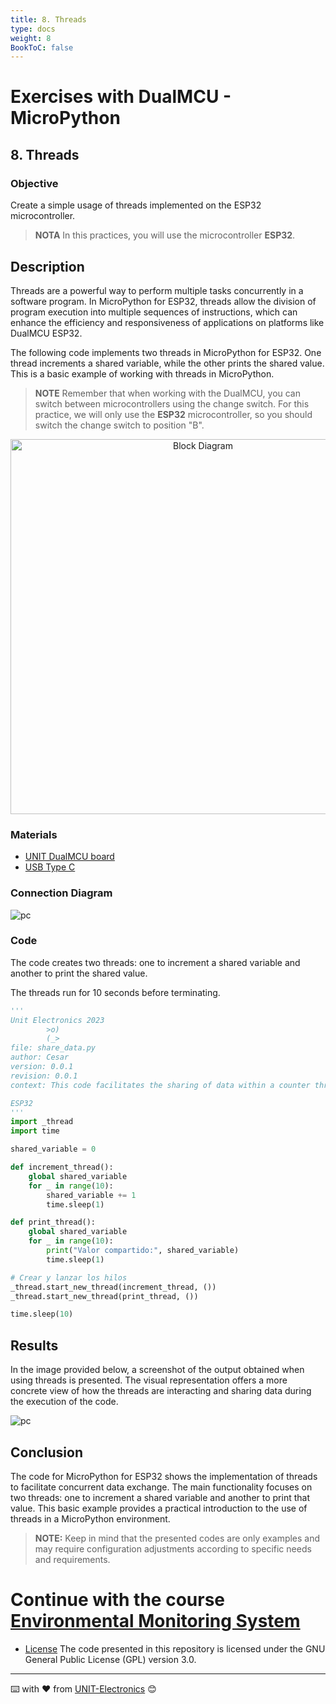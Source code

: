 ```yaml
---
title: 8. Threads
type: docs
weight: 8
BookToC: false
---
```


# Exercises with DualMCU - MicroPython

## 8.   Threads
###	 Objective

Create a simple usage of threads implemented on the ESP32 microcontroller.

>**NOTA**  In this practices, you will use the microcontroller **ESP32**.
## Description

Threads are a powerful way to perform multiple tasks concurrently in a software program. In MicroPython for ESP32, threads allow the division of program execution into multiple sequences of instructions, which can enhance the efficiency and responsiveness of applications on platforms like DualMCU ESP32.

The following code implements two threads in MicroPython for ESP32. One thread increments a shared variable, while the other prints the shared value. This is a basic example of working with threads in MicroPython.

>**NOTE**
> Remember that when working with the DualMCU, you can switch between microcontrollers using the change switch. For this practice, we will only use the **ESP32** microcontroller, so you should switch the change switch to position "B".

<div style="text-align: center;">
    <img src="/docs/2-Micropython/images/selector.png" alt="Block Diagram" title="Block Diagram" style="width: 600px;">
</div>

###	 Materials

- <a href="https://uelectronics.com/producto/unit-dualmcu-esp32-rp2040-tarjeta-de-desarrollo/" target="_blank">UNIT DualMCU board</a>
- <a href="https://uelectronics.com/producto/cable-usb-tipo-c-3a-6a/" target="_blank"> USB Type C</a>


### Connection Diagram
![pc](/docs/3-Led_intermitente/images/pc_dual.jpg)

### Code

The code creates two threads: one to increment a shared variable and another to print the shared value.

The threads run for 10 seconds before terminating.



```py
'''
Unit Electronics 2023
        >o)
        (_>
file: share_data.py
author: Cesar
version: 0.0.1
revision: 0.0.1
context: This code facilitates the sharing of data within a counter through the utilization of threads.

ESP32
'''
import _thread
import time

shared_variable = 0

def increment_thread():
    global shared_variable
    for _ in range(10):
        shared_variable += 1
        time.sleep(1)

def print_thread():
    global shared_variable
    for _ in range(10):
        print("Valor compartido:", shared_variable)
        time.sleep(1)

# Crear y lanzar los hilos
_thread.start_new_thread(increment_thread, ())
_thread.start_new_thread(print_thread, ())

time.sleep(10)

```

## Results

In the image provided below, a screenshot of the output obtained when using threads is presented. The visual representation offers a more concrete view of how the threads are interacting and sharing data during the execution of the code.

![pc](/docs/8-Hilos/images/shell.png)

## Conclusion
The  code for MicroPython for ESP32 shows the implementation of threads to facilitate concurrent data exchange. The main functionality focuses on two threads: one to increment a shared variable and another to print that value. This basic example provides a practical introduction to the use of threads in a MicroPython environment.


> **NOTE:** Keep in mind that the presented codes are only examples and may require configuration adjustments according to specific needs and requirements.

# Continue with the course [Environmental Monitoring System](/docs/9-sistema_de_monitoreo/)

* [License](https://www.gnu.org/licenses/gpl-3.0.html) The code presented in this repository is licensed under the GNU General Public License (GPL) version 3.0.

---
⌨️ with ❤️ from [UNIT-Electronics](https://github.com/UNIT-Electronics) 😊 